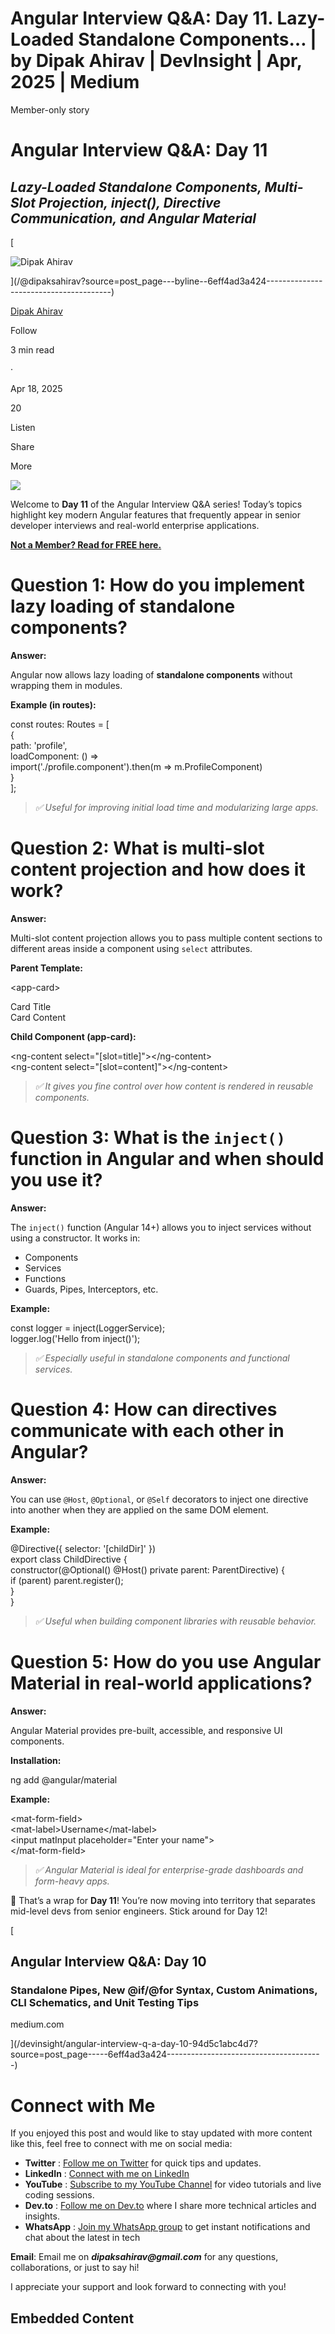 # Angular Interview Q&A: Day 11. Lazy-Loaded Standalone Components… | by Dipak Ahirav | DevInsight | Apr, 2025 | Medium

Member-only story

# Angular Interview Q&A: Day 11

## **_Lazy-Loaded Standalone Components, Multi-Slot Projection, inject(), Directive Communication, and Angular Material_**

[

![Dipak Ahirav](https://miro.medium.com/v2/resize:fill:64:64/1*lgEe3LWHhyqp47lYNNzblA.jpeg)





](/@dipaksahirav?source=post_page---byline--6eff4ad3a424---------------------------------------)

[Dipak Ahirav](/@dipaksahirav?source=post_page---byline--6eff4ad3a424---------------------------------------)

Follow

3 min read

·

Apr 18, 2025

20

Listen

Share

More

![](https://miro.medium.com/v2/resize:fit:875/1*FcKKxhkATHU9goEkL2QW1g.png)

Welcome to **Day 11** of the Angular Interview Q&A series! Today’s topics highlight key modern Angular features that frequently appear in senior developer interviews and real-world enterprise applications.

[**Not a Member? Read for FREE here.**](/devinsight/angular-interview-q-a-day-11-6eff4ad3a424?sk=92fbb83d2e5deb049981d85784ee478d)

# Question 1: How do you implement lazy loading of standalone components?

**Answer:**

Angular now allows lazy loading of **standalone components** without wrapping them in modules.

**Example (in routes):**

const routes: Routes = \[  
  {  
    path: 'profile',  
    loadComponent: () =>  
      import('./profile.component').then(m => m.ProfileComponent)  
  }  
\];

> _✅ Useful for improving initial load time and modularizing large apps._

# Question 2: What is multi-slot content projection and how does it work?

**Answer:**

Multi-slot content projection allows you to pass multiple content sections to different areas inside a component using `select` attributes.

**Parent Template:**

<app-card\>  
  <div slot\="title"\>Card Title</div\>  
  <div slot\="content"\>Card Content</div\>  
</app-card\>

**Child Component (app-card):**

<ng-content select\="\[slot=title\]"\></ng-content\>  
<ng-content select\="\[slot=content\]"\></ng-content\>

> _✅ It gives you fine control over how content is rendered in reusable components._

# Question 3: What is the `inject()` function in Angular and when should you use it?

**Answer:**

The `inject()` function (Angular 14+) allows you to inject services without using a constructor. It works in:

-   Components
-   Services
-   Functions
-   Guards, Pipes, Interceptors, etc.

**Example:**

const logger = inject(LoggerService);  
logger.log('Hello from inject()');

> _✅ Especially useful in standalone components and functional services._

# Question 4: How can directives communicate with each other in Angular?

**Answer:**

You can use `@Host`, `@Optional`, or `@Self` decorators to inject one directive into another when they are applied on the same DOM element.

**Example:**

@Directive({ selector: '\[childDir\]' })  
export class ChildDirective {  
  constructor(@Optional() @Host() private parent: ParentDirective) {  
    if (parent) parent.register();  
  }  
}

> _✅ Useful when building component libraries with reusable behavior._

# Question 5: How do you use Angular Material in real-world applications?

**Answer:**

Angular Material provides pre-built, accessible, and responsive UI components.

**Installation:**

ng add @angular/material

**Example:**

<mat-form-field\>  
  <mat-label\>Username</mat-label\>  
  <input matInput placeholder\="Enter your name"\>  
</mat-form-field\>

> _✅ Angular Material is ideal for enterprise-grade dashboards and form-heavy apps._

🚀 That’s a wrap for **Day 11**! You’re now moving into territory that separates mid-level devs from senior engineers. Stick around for Day 12!

[

## Angular Interview Q&A: Day 10

### Standalone Pipes, New @if/@for Syntax, Custom Animations, CLI Schematics, and Unit Testing Tips

medium.com



](/devinsight/angular-interview-q-a-day-10-94d5c1abc4d7?source=post_page-----6eff4ad3a424---------------------------------------)

# Connect with Me

If you enjoyed this post and would like to stay updated with more content like this, feel free to connect with me on social media:

-   **Twitter** : [Follow me on Twitter](https://x.com/DipakAhirav) for quick tips and updates.
-   **LinkedIn** : [Connect with me on LinkedIn](https://www.linkedin.com/in/dipak-ahirav-606bba128/)
-   **YouTube** : [Subscribe to my YouTube Channel](https://www.youtube.com/@DevDivewithDipak?sub_confirmation=1) for video tutorials and live coding sessions.
-   **Dev.to** : [Follow me on Dev.to](https://dev.to/dipakahirav) where I share more technical articles and insights.
-   **WhatsApp** : [Join my WhatsApp group](https://whatsapp.com/channel/0029Vagey2cE50UnVcHGAw3p) to get instant notifications and chat about the latest in tech

**Email**: Email me on **_dipaksahirav@gmail.com_** for any questions, collaborations, or just to say hi!

I appreciate your support and look forward to connecting with you!

## Embedded Content